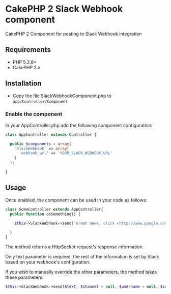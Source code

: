# CakePHP 2 Slack Webhook component

CakePHP 2 Component for posting to Slack Webhook integration

## Requirements

* PHP 5.2.8+
* CakePHP 2.x

## Installation

* Copy the file SlackWebhookComponent.php to `app/Controller/Component`

### Enable the component

In your AppController.php add the following component configuration:

```php
class AppController extends Controller {

  public $components = array(
    'SlackWebhook' => array(
      'webhook_url' => 'YOUR_SLACK_WEBHOOK_URL'
    )
  );

}
```

## Usage

Once enabled, the component can be used in your code as follows:

```php
class SomeController extends AppController{
  public function doSomething() {

    $this->SlackWebhook->send('Great news, click <http://www.google.com|here> for details.');

  }
}
```
The method returns a HttpSocket request's response information.

Only text parameter is required, the rest of the information is set by Slack based on your webhook's configuration.

If you wish to manually override the other parameters, the method takes these parameters:

```php
$this->SlackWebhook->send($text, $channel = null, $username = null, $icon_emoji = null, $url = null)
```
